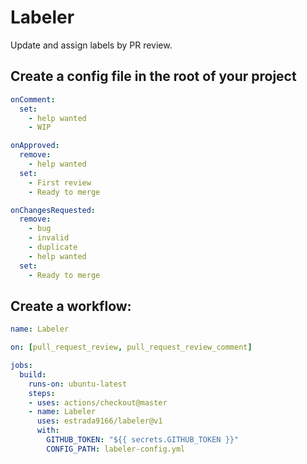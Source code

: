 # Labeler

Update and assign labels by PR review.

## Create a config file in the root of your project
```yml
onComment:
  set:
    - help wanted
    - WIP

onApproved:
  remove:
    - help wanted
  set:
    - First review
    - Ready to merge

onChangesRequested:
  remove:
    - bug
    - invalid
    - duplicate
    - help wanted
  set:
    - Ready to merge
```

## Create a workflow:
```yml
name: Labeler

on: [pull_request_review, pull_request_review_comment]

jobs:
  build:
    runs-on: ubuntu-latest
    steps:
    - uses: actions/checkout@master
    - name: Labeler
      uses: estrada9166/labeler@v1
      with:
        GITHUB_TOKEN: "${{ secrets.GITHUB_TOKEN }}"
        CONFIG_PATH: labeler-config.yml
```
